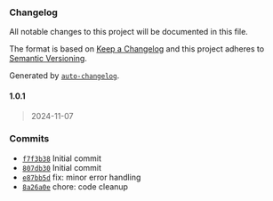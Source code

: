 ### Changelog

All notable changes to this project will be documented in this file.

The format is based on [Keep a Changelog](https://keepachangelog.com/en/1.0.0/)
and this project adheres to [Semantic Versioning](https://semver.org/spec/v2.0.0.html).

Generated by [`auto-changelog`](https://github.com/CookPete/auto-changelog).

#### 1.0.1

> 2024-11-07




### Commits

- [`f7f3b38`](https://github.com/ChumsInc/physical-inventory-import/commit/f7f3b386167a377674efaa57b7706c72a9435d49)  Initial commit
- [`807db30`](https://github.com/ChumsInc/physical-inventory-import/commit/807db30790f1fb9f53581e54555eadb8bb51d1f3)  Initial commit
- [`e87bb5d`](https://github.com/ChumsInc/physical-inventory-import/commit/e87bb5dc91d36597d7da40d1be0670e714bf062a)  fix: minor error handling
- [`8a26a0e`](https://github.com/ChumsInc/physical-inventory-import/commit/8a26a0e771ac5bba6cce760f2f19218664f183b5)  chore: code cleanup

